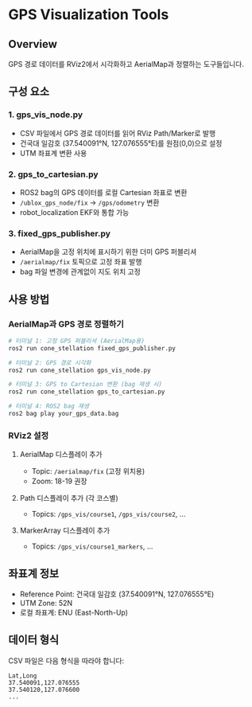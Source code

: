 # GPS Visualization Tools

## Overview
GPS 경로 데이터를 RViz2에서 시각화하고 AerialMap과 정렬하는 도구들입니다.

## 구성 요소

### 1. gps_vis_node.py
- CSV 파일에서 GPS 경로 데이터를 읽어 RViz Path/Marker로 발행
- 건국대 일감호 (37.540091°N, 127.076555°E)를 원점(0,0)으로 설정
- UTM 좌표계 변환 사용

### 2. gps_to_cartesian.py
- ROS2 bag의 GPS 데이터를 로컬 Cartesian 좌표로 변환
- `/ublox_gps_node/fix` → `/gps/odometry` 변환
- robot_localization EKF와 통합 가능

### 3. fixed_gps_publisher.py
- AerialMap을 고정 위치에 표시하기 위한 더미 GPS 퍼블리셔
- `/aerialmap/fix` 토픽으로 고정 좌표 발행
- bag 파일 변경에 관계없이 지도 위치 고정

## 사용 방법

### AerialMap과 GPS 경로 정렬하기

```bash
# 터미널 1: 고정 GPS 퍼블리셔 (AerialMap용)
ros2 run cone_stellation fixed_gps_publisher.py

# 터미널 2: GPS 경로 시각화
ros2 run cone_stellation gps_vis_node.py

# 터미널 3: GPS to Cartesian 변환 (bag 재생 시)
ros2 run cone_stellation gps_to_cartesian.py

# 터미널 4: ROS2 bag 재생
ros2 bag play your_gps_data.bag
```

### RViz2 설정
1. AerialMap 디스플레이 추가
   - Topic: `/aerialmap/fix` (고정 위치용)
   - Zoom: 18-19 권장
   
2. Path 디스플레이 추가 (각 코스별)
   - Topics: `/gps_vis/course1`, `/gps_vis/course2`, ...
   
3. MarkerArray 디스플레이 추가
   - Topics: `/gps_vis/course1_markers`, ...

## 좌표계 정보
- Reference Point: 건국대 일감호 (37.540091°N, 127.076555°E)
- UTM Zone: 52N
- 로컬 좌표계: ENU (East-North-Up)

## 데이터 형식
CSV 파일은 다음 형식을 따라야 합니다:
```csv
Lat,Long
37.540091,127.076555
37.540120,127.076600
...
```